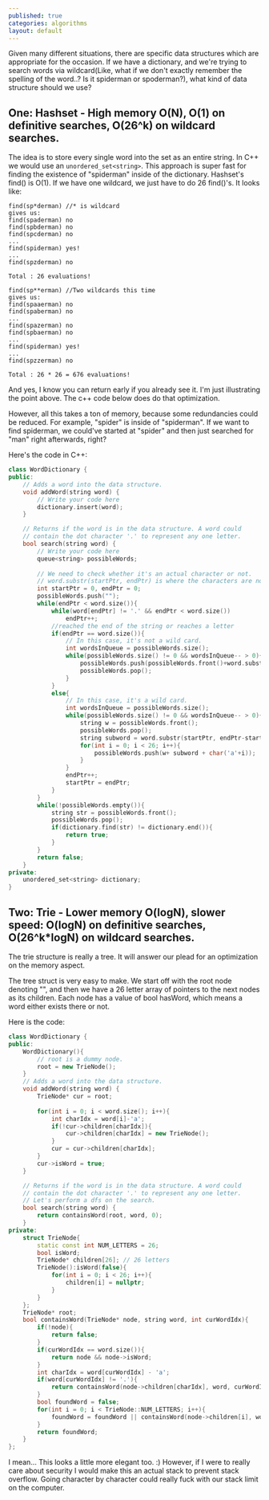 ```yaml
---
published: true
categories: algorithms
layout: default
---
```

Given many different situations, there are specific data structures which are appropriate for the occasion. If we have a dictionary, and we're trying to search words via wildcard(Like, what if we don't exactly remember the spelling of the word..? Is it spiderman or spoderman?), what kind of data structure should we use?

## One: Hashset - High memory O(N), O(1) on definitive searches, O(26^k) on wildcard searches. ##
The idea is to store every single word into the set as an entire string. In C++ we would use an ```unordered_set<string>```. This approach is super fast for finding the existence of "spiderman" inside of the dictionary. Hashset's find() is O(1). If we have one wildcard, we just have to do 26 find()'s. It looks like:

```
find(sp*derman) //* is wildcard
gives us:
find(spaderman) no
find(spbderman) no
find(spcderman) no
...
find(spiderman) yes!
...
find(spzderman) no

Total : 26 evaluations!

find(sp**erman) //Two wildcards this time
gives us:
find(spaaerman) no
find(spaberman) no
...
find(spazerman) no
find(spbaerman) no
...
find(spiderman) yes!
...
find(spzzerman) no

Total : 26 * 26 = 676 evaluations!
```
And yes, I know you can return early if you already see it. I'm just illustrating the point above. The c++ code below does do that optimization.

However, all this takes a ton of memory, because some redundancies could be reduced. For example, "spider" is inside of "spiderman". If we want to find spiderman, we could've started at "spider" and then just searched for "man" right afterwards, right?

Here's the code in C++:

```c++
class WordDictionary {
public:
    // Adds a word into the data structure.
    void addWord(string word) {
        // Write your code here
        dictionary.insert(word);
    }

    // Returns if the word is in the data structure. A word could
    // contain the dot character '.' to represent any one letter.
    bool search(string word) {
        // Write your code here
        queue<string> possibleWords;
        
        // We need to check whether it's an actual character or not.
        // word.substr(startPtr, endPtr) is where the characters are not '.'
        int startPtr = 0, endPtr = 0;
        possibleWords.push("");
        while(endPtr < word.size()){
            while(word[endPtr] != '.' && endPtr < word.size())
                endPtr++;
            //reached the end of the string or reaches a letter
            if(endPtr == word.size()){
                // In this case, it's not a wild card.
                int wordsInQueue = possibleWords.size();
                while(possibleWords.size() != 0 && wordsInQueue-- > 0){
                    possibleWords.push(possibleWords.front()+word.substr(startPtr));
                    possibleWords.pop();
                }
            }
            else{
                // In this case, it's a wild card.
                int wordsInQueue = possibleWords.size();
                while(possibleWords.size() != 0 && wordsInQueue-- > 0){
                    string w = possibleWords.front();
                    possibleWords.pop();
                    string subword = word.substr(startPtr, endPtr-startPtr);
                    for(int i = 0; i < 26; i++){
                        possibleWords.push(w+ subword + char('a'+i));
                    }
                }
                endPtr++;
                startPtr = endPtr;
            }
        }
        while(!possibleWords.empty()){
            string str = possibleWords.front();
            possibleWords.pop();
            if(dictionary.find(str) != dictionary.end()){
                return true;
            }
        }
        return false;
    }
private:
    unordered_set<string> dictionary;
}
```

## Two: Trie - Lower memory O(logN), slower speed: O(logN) on definitive searches, O(26^k\*logN) on wildcard searches. ##

The trie structure is really a tree. It will answer our plead for an optimization on the memory aspect.

The tree struct is very easy to make. We start off with the root node denoting "", and then we have a 26 letter array of pointers to the next nodes as its children. Each node has a value of bool hasWord, which means a word either exists there or not.

Here is the code:


```c++
class WordDictionary {
public:
    WordDictionary(){
        // root is a dummy node.
        root = new TrieNode();
    }
    // Adds a word into the data structure.
    void addWord(string word) {
        TrieNode* cur = root;
    
        for(int i = 0; i < word.size(); i++){
            int charIdx = word[i]-'a';
            if(!cur->children[charIdx]){
                cur->children[charIdx] = new TrieNode();
            }
            cur = cur->children[charIdx];
        }
        cur->isWord = true;
    }

    // Returns if the word is in the data structure. A word could
    // contain the dot character '.' to represent any one letter.
    // Let's perform a dfs on the search.
    bool search(string word) {
        return containsWord(root, word, 0);
    }
private:
    struct TrieNode{
        static const int NUM_LETTERS = 26;
        bool isWord;
        TrieNode* children[26]; // 26 letters
        TrieNode():isWord(false){
            for(int i = 0; i < 26; i++){
                children[i] = nullptr;
            }
        }
    };
    TrieNode* root;
    bool containsWord(TrieNode* node, string word, int curWordIdx){
        if(!node){
            return false;
        }
        if(curWordIdx == word.size()){
            return node && node->isWord;
        }
        int charIdx = word[curWordIdx] - 'a';
        if(word[curWordIdx] != '.'){
            return containsWord(node->children[charIdx], word, curWordIdx+1);
        }
        bool foundWord = false;
        for(int i = 0; i < TrieNode::NUM_LETTERS; i++){
            foundWord = foundWord || containsWord(node->children[i], word, curWordIdx+1);
        }
        return foundWord;
    }
};
```

I mean... This looks a little more elegant too. :) However, if I were to really care about security I would make this an actual stack to prevent stack overflow. Going character by character could really fuck with our stack limit on the computer.

<script src="https://utteranc.es/client.js" repo="OneRaynyDay/oneraynyday.github.io" issue-term="pathname" theme="github-light" crossorigin="anonymous" async> </script>

